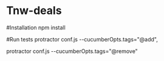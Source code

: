 # Tnw-deals

#Installation
npm install 

#Run tests
protractor conf.js --cucumberOpts.tags="@add",

protractor conf.js --cucumberOpts.tags="@remove"
